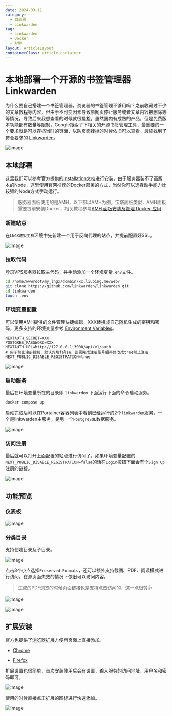 ```yaml
---
date: 2024-03-11
category:
  - 自部署
  - Linkwarden
tag:
  - Linkwarden
  - Docker
  - AMH
layout: ArticleLayout
containerClass: article-container
---
```


# 本地部署一个开源的书签管理器 Linkwarden

为什么要自己搭建一个书签管理器，浏览器的书签管理不够用吗？之前收藏过不少的文章教程等内容，但由于不可变因素导致原网页停止服务或者文章内容被删除等等情况，导致后来我想查看的时候就很尴尬。虽然国内有成熟的产品，但是免费版本功能都有数量等限制，Google搜索了下相关的开源书签管理工具，最重要的一个要求就是可以存档当时的页面，以防页面挂掉的时候依旧可以查看。最终找到了符合要求的 [Linkwarden](https://linkwarden.app/)。

![image](https://image.liubing.me/i/2024/03/10/65ed8240abbba.png)

## 本地部署

这里我们可以参考官方提供的[Installation](https://docs.linkwarden.app/self-hosting/installation)文档进行安装，由于服务器装不了高版本的Node，这里使用官网推荐的Docker部署的方式，当然你可以选择动手能力比较强的Node方式手动运行。

> 服务器面板使用的是AMH，以下都以AMH为例，宝塔面板类似，AMH面板需要提前安装Docker，相关教程参考[AMH 面板安装及管理 Docker 应用](/article/amh/amh-panel-install-docker.md)

### 新建站点

在`LNGX虚拟主机`环境中先新建一个用于反向代理的站点，并提前配置好SSL。

![image](https://image.liubing.me/i/2024/03/10/65ed84278ee91.png)

### 拉取代码

登录VPS服务器拉取主代码，并手动添加一个环境变量`.env`文件。

```sh
cd /home/wwwroot/my_lngx/domain/xx.liubing.me/web/
git clone https://github.com/linkwarden/linkwarden.git
cd linkwarden
touch .env
```

### 环境变量配置

可以使用AMH提供的文件管理快捷编辑，XXX替换成自己随机生成的密钥和密码，更多支持的环境变量参考 [Environment Variables](https://docs.linkwarden.app/self-hosting/environment-variables)。

```env
NEXTAUTH_SECRET=XXX
POSTGRES_PASSWORD=XXX
NEXTAUTH_URL=http://127.0.0.1:3000/api/v1/auth
# 用于禁止注册控制，默认先填false，部署完成注册账号后再修改成true禁止注册
NEXT_PUBLIC_DISABLE_REGISTRATION=true
```

![image](https://image.liubing.me/i/2024/03/10/65ed869246c84.png)

### 启动服务

最后在环境变量所在的目录即 `linkwarden` 下面运行下面的命令启动服务。

```sh
docker compose up
```

启动完成后可以在Portainer容器列表中看到已经运行的2个`linkwarden`服务，一个是linkwarden主服务，是另一个`PostgreSQL`数据服务。

![image](https://image.liubing.me/i/2024/03/10/65ed88a47caad.png)

### 访问注册

最后就可以打开上面配置的站点进行访问了，如果环境变量配置的`NEXT_PUBLIC_DISABLE_REGISTRATION=false`的话在`Login`按钮下面会有个`Sign Up`注册的链接。

![image](https://image.liubing.me/i/2024/03/10/65ed89a7c113b.png)

## 功能预览

### 仪表板

![image](https://image.liubing.me/i/2024/03/10/65ed8a583d35e.png)

### 分类目录

支持创建目录及子目录。

![image](https://image.liubing.me/i/2024/03/10/65ed8a9409539.png)

点击3个小点选择`Preserved Formats`，还可以额外支持截图、PDF、阅读模式进行访问，在源页面失效的情况下依旧可以访问内容。

> 生成的PDF浏览的时候页面链接也是支持点击访问的，这一点很赞👍

![image](https://image.liubing.me/i/2024/03/10/65ed8acda7488.png)

![image](https://image.liubing.me/i/2024/03/10/65ed8b0e297e2.png)

## 扩展安装

官方也提供了[浏览器扩展](https://docs.linkwarden.app/getting-started/browser-extension)方便再页面上直接添加。

- [Chrome](https://chrome.google.com/webstore/detail/linkwarden/pnidmkljnhbjfffciajlcpeldoljnidn)

- [Firefox](https://addons.mozilla.org/en-US/firefox/addon/linkwarden)

扩展设置也很简单，首次安装使用后会有设置，输入服务的访问地址，用户名和密码即可。

![image](https://image.liubing.me/i/2024/03/10/65ed8c3298de1.png)

使用的时候直接点击扩展的图标进行快速添加。

![image](https://image.liubing.me/i/2024/03/10/65ed8cb12579c.png)
